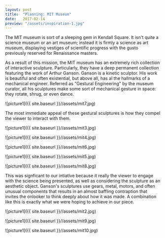 ```yaml
---
layout: post
title:  "Planning: MIT Museum"
date:   2017-02-14
preview: "/assets/inspiration-1.jpg"
---
```


The MIT museum is sort of a sleeping gem in Kendall Square. It isn't quite
a science museum or an art museum; instead it is firmly a science as art museum,
displaying vestiges of scientific progress with the gusto previously reserved
for Renaissance masters.

As a result of this mission, the MIT museum has an extremely rich collection of
interactive sculpture. Particularly, they have a deep permanent collection
featuring the work of Arthur Ganson. Ganson is a kinetic sculptor. His work is beautiful
and often existential, but above all, has al the hallmarks of a mechanical engineer.
Referred as "Gestural Engineering" by the museum curator, all his sculptures make some
sort of mechanical gesture in space: they rotate, shrug, or even dance.

![picture1]({{ site.baseurl }}//assets/mit7.jpg)


The most immediate appeal of these gestural sculptures is how they compel the viewer to interact
with them.

![picture1]({{ site.baseurl }}//assets/mit3.jpg)

![picture1]({{ site.baseurl }}//assets/mit4.jpg)

![picture1]({{ site.baseurl }}//assets/mit6.jpg)

![picture1]({{ site.baseurl }}//assets/mit5.jpg)

![picture1]({{ site.baseurl }}//assets/mit8.jpg)

This was signficant to our intiative because it really the viewer to engage with
the science being presented, as well as considering the sculpture as an aesthetic object.
Ganson's sculptures use gears, metal, motors, and often unusual components that results
in an almost baffling contraption that invites the onlooker to think deeply about how it
was made. A combination like this is exactly what we were hoping to achieve in our piece.


![picture1]({{ site.baseurl }}//assets/mit2.jpg)

![picture1]({{ site.baseurl }}//assets/mit9.jpg)

![picture1]({{ site.baseurl }}//assets/mit10.jpg)

